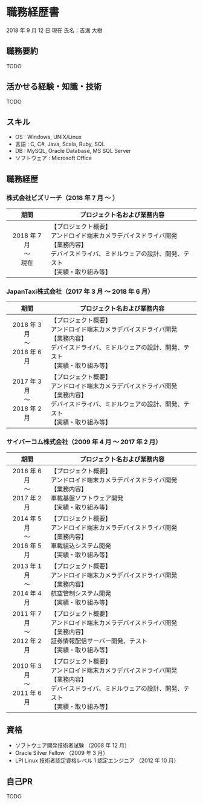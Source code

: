 # 職務経歴書

2018 年 9 月 12 日 現在
氏名：吉満 大樹

## 職務要約

TODO

## 活かせる経験・知識・技術

TODO

## スキル

- OS : Windows, UNIX/Linux
- 言語 : C, C#, Java, Scala, Ruby, SQL
- DB : MySQL, Oracle Database, MS SQL Server
- ソフトウェア : Microsoft Office

## 職務経歴

### 株式会社ビズリーチ（2018 年 7 月 〜 ）

| 期間 | プロジェクト名および業務内容 |
|:---:|---|
| 2018 年 7 月 <br> 〜 <br> 現在 | 【プロジェクト概要】 <br> アンドロイド端末カメラデバイスドライバ開発 <br> 【業務内容】 <br> デバイスドライバ、ミドルウェアの設計、開発、テスト<br>【実績・取り組み等】<br>  |

### JapanTaxi株式会社（2017 年 3 月 〜 2018 年 6 月）

| 期間 | プロジェクト名および業務内容 |
|:---:|---|
| 2018 年 3 月 <br> 〜 <br> 2018 年 6 月 | 【プロジェクト概要】 <br> アンドロイド端末カメラデバイスドライバ開発 <br> 【業務内容】 <br> デバイスドライバ、ミドルウェアの設計、開発、テスト<br>【実績・取り組み等】<br>  |
| 2017 年 3 月 <br> 〜 <br> 2018 年 2 月 | 【プロジェクト概要】 <br> アンドロイド端末カメラデバイスドライバ開発 <br> 【業務内容】 <br> デバイスドライバ、ミドルウェアの設計、開発、テスト<br>【実績・取り組み等】<br>  |

### サイバーコム株式会社（2009 年 4 月 〜 2017 年 2 月）

| 期間 | プロジェクト名および業務内容 |
|:---:|---|
| 2016 年 6 月 <br> 〜 <br> 2017 年 2 月 | 【プロジェクト概要】 <br> アンドロイド端末カメラデバイスドライバ開発 <br> 【業務内容】 <br> 車載基盤ソフトウェア開発<br>【実績・取り組み等】<br>  |
| 2014 年 5 月 <br> 〜 <br> 2016 年 5 月 | 【プロジェクト概要】 <br> アンドロイド端末カメラデバイスドライバ開発 <br> 【業務内容】 <br> 車載組込システム開発<br>【実績・取り組み等】<br>  |
| 2013 年 1 月 <br> 〜 <br> 2014 年 4 月 | 【プロジェクト概要】 <br> アンドロイド端末カメラデバイスドライバ開発 <br> 【業務内容】 <br> 航空管制システム開発<br>【実績・取り組み等】<br>  |
| 2011 年 7 月 <br> 〜 <br> 2012 年 2 月 | 【プロジェクト概要】 <br> アンドロイド端末カメラデバイスドライバ開発 <br> 【業務内容】 <br> 証券情報配信サーバー開発、テスト<br>【実績・取り組み等】<br>  |
| 2010 年 3 月 <br> 〜 <br> 2011 年 6 月 | 【プロジェクト概要】 <br> アンドロイド端末カメラデバイスドライバ開発 <br> 【業務内容】 <br> デバイスドライバ、ミドルウェアの設計、開発、テスト<br>【実績・取り組み等】<br>  |

## 資格

- ソフトウェア開発技術者試験 （2008 年 12 月）
- Oracle Silver Fellow （2009 年 3 月）
- LPI Linux 技術者認定資格レベル 1 認定エンジニア （2012 年 10 月）

## 自己PR

TODO
